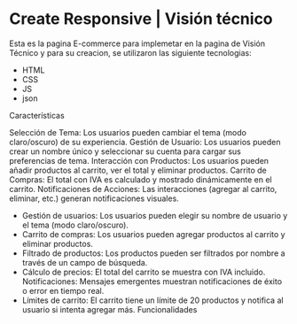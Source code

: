 # Create Responsive | Visión técnico

Esta es la pagina E-commerce para implemetar en la pagina de Visión Técnico y para su creacion, se utilizaron las siguiente tecnologias:

- HTML
- CSS
- JS
- json



Características

Selección de Tema: Los usuarios pueden cambiar el tema (modo claro/oscuro) de su experiencia.
Gestión de Usuario: Los usuarios pueden crear un nombre único y seleccionar su cuenta para cargar sus preferencias de tema.
Interacción con Productos: Los usuarios pueden añadir productos al carrito, ver el total y eliminar productos.
Carrito de Compras: El total con IVA es calculado y mostrado dinámicamente en el carrito.
Notificaciones de Acciones: Las interacciones (agregar al carrito, eliminar, etc.) generan notificaciones visuales.

- Gestión de usuarios: Los usuarios pueden elegir su nombre de usuario y el tema (modo claro/oscuro).
- Carrito de compras: Los usuarios pueden agregar productos al carrito y eliminar productos.
- Filtrado de productos: Los productos pueden ser filtrados por nombre a través de un campo de búsqueda.
- Cálculo de precios: El total del carrito se muestra con IVA incluido.
Notificaciones: Mensajes emergentes muestran notificaciones de éxito o error en tiempo real.
- Límites de carrito: El carrito tiene un límite de 20 productos y notifica al usuario si intenta agregar más.
Funcionalidades

